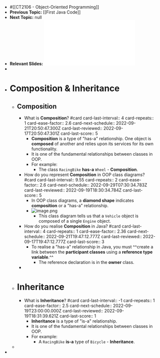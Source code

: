- #[[CT2106 - Object-Oriented Programming]]
- **Previous Topic:** [[First Java Code]]
- **Next Topic:** null
- **Relevant Slides:** ![Lecture03.pdf](../assets/Lecture03_1663063871202_0.pdf)
-
- # Composition & Inheritance
	- ## Composition
		- What is **Composition**? #card
		  card-last-interval:: 4
		  card-repeats:: 1
		  card-ease-factor:: 2.6
		  card-next-schedule:: 2022-09-21T20:50:47.300Z
		  card-last-reviewed:: 2022-09-17T20:50:47.301Z
		  card-last-score:: 5
			- **Composition** is a type of "has-a" relationship. One object is **composed** of another and relies upon its services for its own functionality.
			- It is one of the fundamental relationships between classes in OOP.
			- For example:
				- The class `RacingBike` **has-a** `Wheel` - **Composition**.
		- How do you represent **Composition** in OOP class diagrams? #card
		  card-last-interval:: 9.55
		  card-repeats:: 2
		  card-ease-factor:: 2.6
		  card-next-schedule:: 2022-09-29T07:30:34.783Z
		  card-last-reviewed:: 2022-09-19T18:30:34.784Z
		  card-last-score:: 5
			- In OOP class diagrams, a **diamond shape** indicates **composition** or a "has-a" relationship.
			- ![image.png](../assets/image_1663271062397_0.png)
				- This class diagram tells us that a `Vehicle` object is composed of a single `Engine` object.
		- How do you realise **Composition** in Java? #card
		  card-last-interval:: 4
		  card-repeats:: 1
		  card-ease-factor:: 2.36
		  card-next-schedule:: 2022-09-21T19:47:12.777Z
		  card-last-reviewed:: 2022-09-17T19:47:12.777Z
		  card-last-score:: 3
			- To realise a "has-a" relationship in Java, you must ^^create a link between the **participant classes** using a **reference type variable**.^^
				- The reference declaration is in the **owner** class.
		-
	- # Inheritance
		- What is **Inheritance**? #card
		  card-last-interval:: -1
		  card-repeats:: 1
		  card-ease-factor:: 2.5
		  card-next-schedule:: 2022-09-19T23:00:00.000Z
		  card-last-reviewed:: 2022-09-19T18:31:39.621Z
		  card-last-score:: 1
			- **Inheritance** is a type of "is-a" relationship.
			- It is one of the fundamental relationships between classes in OOP.
			- For example:
				- A `RacingBike` **is-a** type of `Bicycle` - **Inheritance**.
	-
-